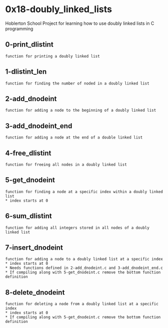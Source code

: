 # 0x18-doubly_linked_lists
Hoblerton School Project for learning how to use doubly linked lists in C programming

## 0-print_dlistint
	function for printing a doubly linked list
##  1-dlistint_len
	function for finding the number of noded in a doubly linked list
## 2-add_dnodeint
	function for adding a node to the beginning of a doubly linked list
## 3-add_dnodeint_end
	function for adding a node at the end of a double linked list
## 4-free_dlistint
	function for freeing all nodes in a doubly linked list
## 5-get_dnodeint
	function for finding a node at a specific index within a doubly linked list 
	* index starts at 0
## 6-sum_dlistint
	function for adding all integers stored in all nodes of a doubly linked list
## 7-insert_dnodeint
	function for adding a node to a doubly linked list at a specific index
	* index starts at 0
	* Needs functions defined in 2-add_dnodeint.c and 3-add_dnodeint_end.c
	* If compiling along with 5-get_dnodeint.c remove the bottom function definition
## 8-delete_dnodeint
	function for deleting a node from a doubly linked list at a specific index
	* index starts at 0
	* If compiling along with 5-get_dnodeint.c remove the bottom function definition
